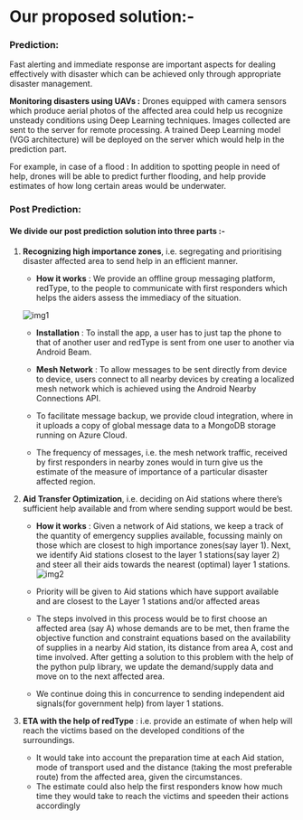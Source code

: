 # Our proposed solution:-


### Prediction:

Fast alerting and immediate response are important aspects for dealing effectively with disaster which can be achieved only through appropriate disaster management.

**Monitoring disasters using UAVs :** Drones equipped with camera sensors which produce aerial photos of the affected area could help us recognize unsteady conditions using Deep Learning techniques. Images collected are sent to the server for remote processing. A trained Deep Learning model (VGG architecture) will be deployed on the server which would help in the prediction part.

For example, in case of a flood :
In addition to spotting people in need of help, drones will be able to predict further flooding, and help provide estimates of how long certain areas would be underwater.


### Post Prediction: 
#### We divide our post prediction solution into three parts :-

1) **Recognizing high importance zones**, i.e. segregating and prioritising disaster affected area to send help in an efficient manner. 

    - **How it works** : We provide an offline group messaging platform, redType, to the people to communicate with first responders which helps the aiders assess the immediacy of the situation.

    ![img1](https://raw.githubusercontent.com/Parth-Vader/The-Martini-Men/master/img1.jpg?token=APhACL7EQ-EcM8LJVt_vqnniSHU4m3kVks5byfxHwA%3D%3D)

    - **Installation** : To install the app, a user has to just tap the phone to that of another user and redType is sent from one user to another via Android Beam.

    - **Mesh Network** : To allow messages to be sent directly from device to device, users connect to all nearby devices by creating a localized mesh network which is achieved using the Android Nearby Connections API.

    - To facilitate message backup, we provide cloud integration, where in it uploads a copy of global message data to a MongoDB storage running on Azure Cloud.

    - The frequency of messages, i.e. the mesh network traffic, received by first responders in nearby zones would in turn give us the estimate of the measure of importance of a particular disaster affected region.

2) **Aid Transfer Optimization**, i.e. deciding on Aid stations where there’s sufficient help available and from where sending support would be best.

    - **How it works** : Given a network of Aid stations, we keep a track of the quantity of emergency supplies available, focussing mainly on those which are closest to high importance zones(say layer 1). Next, we identify Aid stations closest to the layer 1 stations(say layer 2) and steer all their aids towards the nearest (optimal) layer 1 stations.
    ![img2](https://raw.githubusercontent.com/Parth-Vader/The-Martini-Men/master/img2.jpg?token=APhACBdBFF8_koLLc7oBRampMkQO-u36ks5byfxLwA%3D%3D)
    - Priority will be given to Aid stations which have support available and are closest to the Layer 1 stations and/or affected areas

    - The steps involved in this process would be to first choose an affected area (say A) whose demands are to be met, then frame the objective function and constraint equations based on the availability of supplies in a nearby Aid station, its distance from area A, cost and time involved. After getting a solution to this problem with the help of the python pulp library, we update the demand/supply data  and move on to the next affected area.

    - We continue doing this in concurrence to sending independent aid signals(for government help) from layer 1 stations.

3) **ETA with the help of redType** : i.e. provide an estimate of when help will reach the victims based on the developed conditions of the surroundings.
    - It would take into account the preparation time at each Aid station, mode of transport used and the distance (taking the most preferable route) from the affected area, given the circumstances.
    - The estimate could also help the first responders know how much time they would take to reach the victims and speeden their actions accordingly
